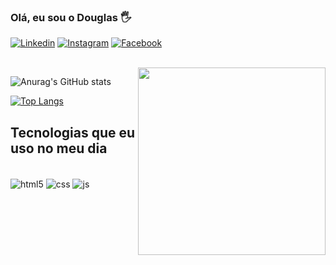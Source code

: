 ### Olá, eu sou o Douglas 🖐️

[![Linkedin](https://img.shields.io/badge/LinkedIn-0077B5?style=for-the-badge&logo=linkedin&logoColor=white)](https://https://www.linkedin.com/in/douglas-fernandes-santianni-a0426a161/) [![Instagram](https://img.shields.io/badge/Instagram-E4405F?style=for-the-badge&logo=instagram&logoColor=white)](https://https://www.instagram.com/douglas.santianni/?hl=pt-br) [![Facebook](https://img.shields.io/badge/Facebook-1877F2?style=for-the-badge&logo=facebook&logoColor=white)](https://https://www.facebook.com/dougfsanti/)

<div style="display: inline_block"><br/>
<div style="display: inline_block">
  <img align="right" src="https://user-images.githubusercontent.com/114515298/193723265-0f7f918f-a339-4617-affc-95382f5846e5.png" width="300px" />
</div>

![Anurag's GitHub stats](https://github-readme-stats.vercel.app/api?username=dougfsanti&show_icons=true&theme=dark)

[![Top Langs](https://github-readme-stats.vercel.app/api/top-langs/?username=dougfsanti)](https://github.com/dougfsanti/github-readme-stats)


## Tecnologias que eu uso no meu dia
<div style="display: inline_block"><br/>
<div style="display: inline_block">
  <img align="center" alt="html5" src="https://img.shields.io/badge/HTML5-E34F26?style=for-the-badge&logo=html5&logoColor=white" />
  <img align="center" alt="css" src="https://img.shields.io/badge/CSS3-1572B6?style=for-the-badge&logo=css3&logoColor=white" />
  <img align="center" alt="js" src="https://img.shields.io/badge/JavaScript-F7DF1E?style=for-the-badge&logo=javascript&logoColor=black" />
  </div>
  
  ##
